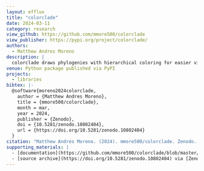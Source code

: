 ```yaml
---
layout: efflux
title: "colorclade"
date: 2024-03-11
category: research
view_github: https://github.com/mmore500/colorclade
view_publisher: https://pypi.org/project/colorclade/
authors:
  - Matthew Andres Moreno
description: |
  colorclade draws phylogenies with hierarchical coloring for easier visual comparison
venue: Python package published via PyPI
projects:
  - libraries
bibtex: |-
  @software{moreno2024colorclade,
    author = {Matthew Andres Moreno},
    title = {mmore500/colorclade},
    month = mar,
    year = 2024,
    publisher = {Zenodo},
    doi = {10.5281/zenodo.10802404},
    url = {https://doi.org/10.5281/zenodo.10802404}
  }
citation: "Matthew Andres Moreno. (2024). mmore500/colorclade. Zenodo. https://doi.org/10.5281/zenodo.10802404"
supporting_materials: |
  - [documentation](https://github.com/mmore500/colorclade/blob/master/README.md) [via GitHub <i class="icon-github-1"></i>](https://github.com/)
  - [source archive](https://doi.org/10.5281/zenodo.10802404) via [Zenodo *z*](https://zenodo.org)
---
```

